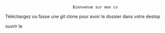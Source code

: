                                  Bienvenue sur mon cv

Téléchargez ou fasse une git clone pour avoir le dossier dans votre destop

ouvrir le 